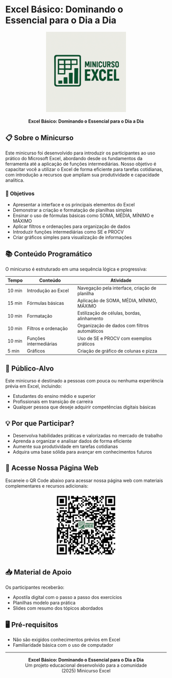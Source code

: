 # Excel Básico: Dominando o Essencial para o Dia a Dia

<div align="center">
  <img src="LOGOminicurso.png" alt="Logo do Minicurso de Excel" width="250px">
  <br><br>
  <strong>Excel Básico: Dominando o Essencial para o Dia a Dia</strong>
</div>

## 📋 Sobre o Minicurso

Este minicurso foi desenvolvido para introduzir os participantes ao uso prático do Microsoft Excel, abordando desde os fundamentos da ferramenta até a aplicação de funções intermediárias. Nosso objetivo é capacitar você a utilizar o Excel de forma eficiente para tarefas cotidianas, com introdução a recursos que ampliam sua produtividade e capacidade analítica.

### 🎯 Objetivos

- Apresentar a interface e os principais elementos do Excel
- Demonstrar a criação e formatação de planilhas simples
- Ensinar o uso de fórmulas básicas como SOMA, MÉDIA, MÍNIMO e MÁXIMO
- Aplicar filtros e ordenações para organização de dados
- Introduzir funções intermediárias como SE e PROCV
- Criar gráficos simples para visualização de informações

## 📚 Conteúdo Programático

O minicurso é estruturado em uma sequência lógica e progressiva:

| Tempo | Conteúdo | Atividade |
|-------|----------|-----------|
| 10 min | Introdução ao Excel | Navegação pela interface, criação de planilha |
| 15 min | Fórmulas básicas | Aplicação de SOMA, MÉDIA, MÍNIMO, MÁXIMO |
| 10 min | Formatação | Estilização de células, bordas, alinhamento |
| 10 min | Filtros e ordenação | Organização de dados com filtros automáticos |
| 10 min | Funções intermediárias | Uso de SE e PROCV com exemplos práticos |
| 5 min | Gráficos | Criação de gráfico de colunas e pizza |

## 👥 Público-Alvo

Este minicurso é destinado a pessoas com pouca ou nenhuma experiência prévia em Excel, incluindo:
- Estudantes do ensino médio e superior
- Profissionais em transição de carreira
- Qualquer pessoa que deseje adquirir competências digitais básicas

## 💡 Por que Participar?

- Desenvolva habilidades práticas e valorizadas no mercado de trabalho
- Aprenda a organizar e analisar dados de forma eficiente
- Aumente sua produtividade em tarefas cotidianas
- Adquira uma base sólida para avançar em conhecimentos futuros

## 📱 Acesse Nossa Página Web

Escaneie o QR Code abaixo para acessar nossa página web com materiais complementares e recursos adicionais:

<div align="center">
  <img src="QRminicurso.svg" alt="QR Code do Minicurso" width="200px">
</div>

## 📥 Material de Apoio

Os participantes receberão:
- Apostila digital com o passo a passo dos exercícios
- Planilhas modelo para prática
- Slides com resumo dos tópicos abordados

## 🖥️ Pré-requisitos

- Não são exigidos conhecimentos prévios em Excel
- Familiaridade básica com o uso de computador

---

<div align="center">
  <strong>Excel Básico: Dominando o Essencial para o Dia a Dia</strong><br>
  Um projeto educacional desenvolvido para a comunidade<br>
  (2025) Minicurso Excel
</div>
